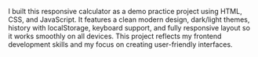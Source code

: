 I built this responsive calculator as a demo practice project using HTML, CSS, and JavaScript. It features a clean modern design, dark/light themes, history with localStorage, keyboard support, and fully responsive layout so it works smoothly on all devices. This project reflects my frontend development skills and my focus on creating user-friendly interfaces.
